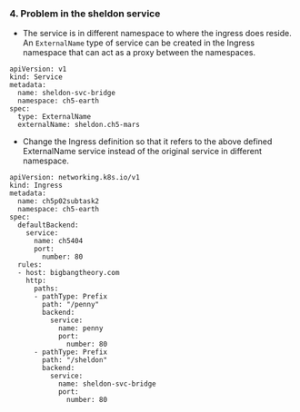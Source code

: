 ### 4. Problem in the sheldon service
- The service is in different namespace to where the ingress does reside. An `ExternalName` type of service can be created in the Ingress namespace that can act as a proxy between the namespaces. 
```
apiVersion: v1
kind: Service
metadata:
  name: sheldon-svc-bridge
  namespace: ch5-earth
spec:
  type: ExternalName
  externalName: sheldon.ch5-mars
```
- Change the Ingress definition so that it refers to the above defined ExternalName service instead of the original service in different namespace.
```
apiVersion: networking.k8s.io/v1
kind: Ingress
metadata:
  name: ch5p02subtask2
  namespace: ch5-earth
spec:
  defaultBackend:
    service:
      name: ch5404
      port:
        number: 80
  rules:
  - host: bigbangtheory.com
    http:
      paths:
      - pathType: Prefix
        path: "/penny"
        backend:
          service:
            name: penny
            port:
              number: 80
      - pathType: Prefix
        path: "/sheldon"
        backend:
          service:
            name: sheldon-svc-bridge
            port:
              number: 80
```
